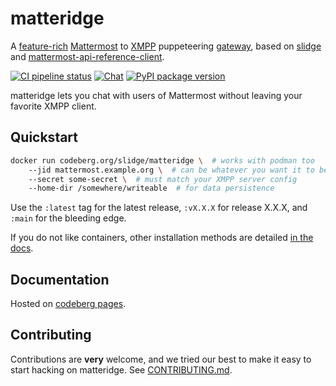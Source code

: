 # matteridge

A
[feature-rich](https://slidge.im/docs/matteridge/main/user/features.html)
[Mattermost](https://mattermost.com) to
[XMPP](https://xmpp.org/) puppeteering
[gateway](https://xmpp.org/extensions/xep-0100.html), based on
[slidge](https://slidge.im) and
[mattermost-api-reference-client](https://git.sr.ht/~nicoco/mattermost-api-reference-client).

[![CI pipeline status](https://ci.codeberg.org/api/badges/14070/status.svg)](https://ci.codeberg.org/repos/14070)
[![Chat](https://conference.nicoco.fr:5281/muc_badge/slidge@conference.nicoco.fr)](https://slidge.im/xmpp-web/#/guest?join=slidge@conference.nicoco.fr)
[![PyPI package version](https://badge.fury.io/py/matteridge.svg)](https://pypi.org/project/matteridge/)




matteridge lets you chat with users of Mattermost without leaving your favorite XMPP client.

## Quickstart

```sh
docker run codeberg.org/slidge/matteridge \  # works with podman too
    --jid mattermost.example.org \  # can be whatever you want it to be
    --secret some-secret \  # must match your XMPP server config
    --home-dir /somewhere/writeable  # for data persistence
```

Use the `:latest` tag for the latest release, `:vX.X.X` for release X.X.X, and `:main`
for the bleeding edge.

If you do not like containers, other installation methods are detailed
[in the docs](https://slidge.im/docs/matteridge/main/admin/install.html).

## Documentation

Hosted on [codeberg pages](https://slidge.im/docs/matteridge/main/).

## Contributing

Contributions are **very** welcome, and we tried our best to make it easy
to start hacking on matteridge. See [CONTRIBUTING.md](./CONTRIBUTING.md).
